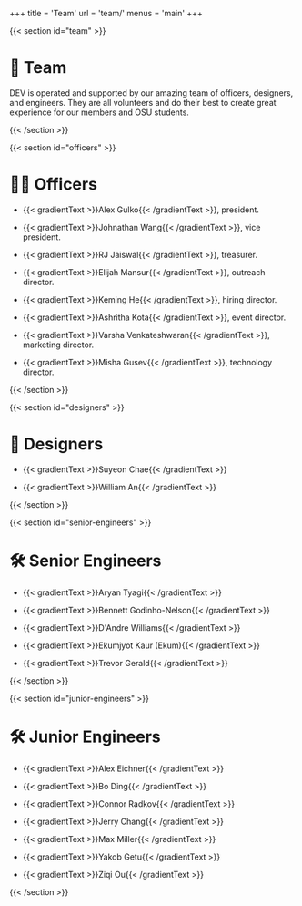 +++
title = 'Team'
url = 'team/'
menus = 'main'
+++

{{< section id="team" >}}

# 👥 Team

DEV is operated and supported by our amazing team of officers, designers, and engineers. They are all volunteers and do their best to create great experience for our members and OSU students.

{{< /section >}}

{{< section id="officers" >}}
# 🧑‍💼 Officers

- {{< gradientText >}}Alex Gulko{{< /gradientText >}}, president.

- {{< gradientText >}}Johnathan Wang{{< /gradientText >}}, vice president.

- {{< gradientText >}}RJ Jaiswal{{< /gradientText >}}, treasurer.

- {{< gradientText >}}Elijah Mansur{{< /gradientText >}}, outreach director.

- {{< gradientText >}}Keming He{{< /gradientText >}}, hiring director.

- {{< gradientText >}}Ashritha Kota{{< /gradientText >}}, event director.

- {{< gradientText >}}Varsha Venkateshwaran{{< /gradientText >}}, marketing director.

- {{< gradientText >}}Misha Gusev{{< /gradientText >}}, technology director.

{{< /section >}}

{{< section id="designers" >}}

# 🎨 Designers

- {{< gradientText >}}Suyeon Chae{{< /gradientText >}}

- {{< gradientText >}}William An{{< /gradientText >}}

{{< /section >}}

{{< section id="senior-engineers" >}}

# 🛠️ Senior Engineers

- {{< gradientText >}}Aryan Tyagi{{< /gradientText >}}

- {{< gradientText >}}Bennett Godinho-Nelson{{< /gradientText >}}

- {{< gradientText >}}D'Andre Williams{{< /gradientText >}}

- {{< gradientText >}}Ekumjyot Kaur (Ekum){{< /gradientText >}}

- {{< gradientText >}}Trevor Gerald{{< /gradientText >}}

{{< /section >}}

{{< section id="junior-engineers" >}}

# 🛠️ Junior Engineers

- {{< gradientText >}}Alex Eichner{{< /gradientText >}}

- {{< gradientText >}}Bo Ding{{< /gradientText >}}

- {{< gradientText >}}Connor Radkov{{< /gradientText >}}

- {{< gradientText >}}Jerry Chang{{< /gradientText >}}

- {{< gradientText >}}Max Miller{{< /gradientText >}}

- {{< gradientText >}}Yakob Getu{{< /gradientText >}}

- {{< gradientText >}}Ziqi Ou{{< /gradientText >}}

{{< /section >}}
